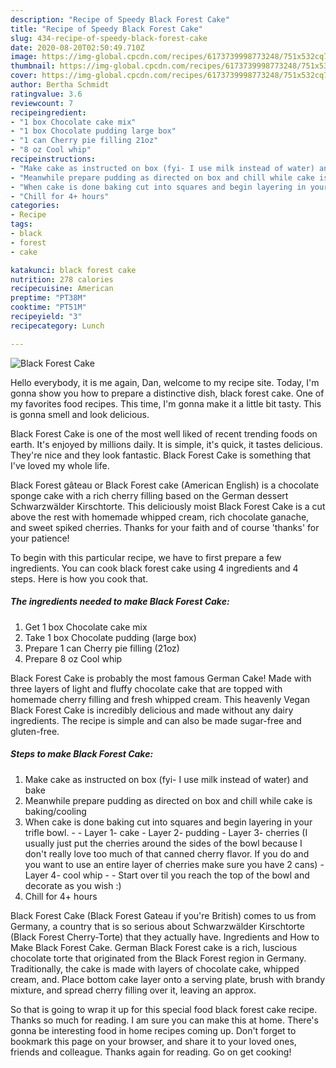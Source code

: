 ```yaml
---
description: "Recipe of Speedy Black Forest Cake"
title: "Recipe of Speedy Black Forest Cake"
slug: 434-recipe-of-speedy-black-forest-cake
date: 2020-08-20T02:50:49.710Z
image: https://img-global.cpcdn.com/recipes/6173739998773248/751x532cq70/black-forest-cake-recipe-main-photo.jpg
thumbnail: https://img-global.cpcdn.com/recipes/6173739998773248/751x532cq70/black-forest-cake-recipe-main-photo.jpg
cover: https://img-global.cpcdn.com/recipes/6173739998773248/751x532cq70/black-forest-cake-recipe-main-photo.jpg
author: Bertha Schmidt
ratingvalue: 3.6
reviewcount: 7
recipeingredient:
- "1 box Chocolate cake mix"
- "1 box Chocolate pudding large box"
- "1 can Cherry pie filling 21oz"
- "8 oz Cool whip"
recipeinstructions:
- "Make cake as instructed on box (fyi- I use milk instead of water) and bake"
- "Meanwhile prepare pudding as directed on box and chill while cake is baking/cooling"
- "When cake is done baking cut into squares and begin layering in your trifle bowl.   Layer 1- cake Layer 2- pudding Layer 3- cherries (I usually just put the cherries around the sides of the bowl because I don&#39;t really love too much of that canned cherry flavor. If you do and you want to use an entire layer of cherries make sure you have 2 cans)  Layer 4- cool whip  Start over til you reach the top of the bowl and decorate as you wish :)"
- "Chill for 4+ hours"
categories:
- Recipe
tags:
- black
- forest
- cake

katakunci: black forest cake 
nutrition: 278 calories
recipecuisine: American
preptime: "PT38M"
cooktime: "PT51M"
recipeyield: "3"
recipecategory: Lunch

---
```



![Black Forest Cake](https://img-global.cpcdn.com/recipes/6173739998773248/751x532cq70/black-forest-cake-recipe-main-photo.jpg)

Hello everybody, it is me again, Dan, welcome to my recipe site. Today, I'm gonna show you how to prepare a distinctive dish, black forest cake. One of my favorites food recipes. This time, I'm gonna make it a little bit tasty. This is gonna smell and look delicious.

Black Forest Cake is one of the most well liked of recent trending foods on earth. It's enjoyed by millions daily. It is simple, it's quick, it tastes delicious. They're nice and they look fantastic. Black Forest Cake is something that I've loved my whole life.

Black Forest gâteau or Black Forest cake (American English) is a chocolate sponge cake with a rich cherry filling based on the German dessert Schwarzwälder Kirschtorte. This deliciously moist Black Forest Cake is a cut above the rest with homemade whipped cream, rich chocolate ganache, and sweet spiked cherries. Thanks for your faith and of course &#39;thanks&#39; for your patience!


To begin with this particular recipe, we have to first prepare a few ingredients. You can cook black forest cake using 4 ingredients and 4 steps. Here is how you cook that.

<!--inarticleads1-->

##### The ingredients needed to make Black Forest Cake:

1. Get 1 box Chocolate cake mix
1. Take 1 box Chocolate pudding (large box)
1. Prepare 1 can Cherry pie filling (21oz)
1. Prepare 8 oz Cool whip


Black Forest Cake is probably the most famous German Cake! Made with three layers of light and fluffy chocolate cake that are topped with homemade cherry filling and fresh whipped cream. This heavenly Vegan Black Forest Cake is incredibly delicious and made without any dairy ingredients. The recipe is simple and can also be made sugar-free and gluten-free. 

<!--inarticleads2-->

##### Steps to make Black Forest Cake:

1. Make cake as instructed on box (fyi- I use milk instead of water) and bake
1. Meanwhile prepare pudding as directed on box and chill while cake is baking/cooling
1. When cake is done baking cut into squares and begin layering in your trifle bowl.  -  - Layer 1- cake - Layer 2- pudding - Layer 3- cherries (I usually just put the cherries around the sides of the bowl because I don&#39;t really love too much of that canned cherry flavor. If you do and you want to use an entire layer of cherries make sure you have 2 cans)  - Layer 4- cool whip -  - Start over til you reach the top of the bowl and decorate as you wish :)
1. Chill for 4+ hours


Black Forest Cake (Black Forest Gateau if you&#39;re British) comes to us from Germany, a country that is so serious about Schwarzwälder Kirschtorte (Black Forest Cherry-Torte) that they actually have. Ingredients and How to Make Black Forest Cake. German Black Forest cake is a rich, luscious chocolate torte that originated from the Black Forest region in Germany. Traditionally, the cake is made with layers of chocolate cake, whipped cream, and. Place bottom cake layer onto a serving plate, brush with brandy mixture, and spread cherry filling over it, leaving an approx. 

So that is going to wrap it up for this special food black forest cake recipe. Thanks so much for reading. I am sure you can make this at home. There's gonna be interesting food in home recipes coming up. Don't forget to bookmark this page on your browser, and share it to your loved ones, friends and colleague. Thanks again for reading. Go on get cooking!
